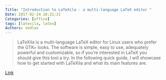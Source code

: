 ```yaml
---
Title: "Introduction to LaTeXila - a multi-language LaTeX editor "
Date: 2017-02-24 10:21:21
Categories: [office]
tags: [latexila, latex]
Authors: sedlav
---
```


> LaTeXila is a multi-language LaTeX editor for Linux users who prefer the GTK+ looks. The software is simple, easy to use, adequately powerful and customizable, so if you’re interested in LaTeX you should give this tool a try. In the following quick guide, I will showcase how to get started with LaTeXila and what its main features are.

[Link](https://www.howtoforge.com/tutorial/introduction-to-latexila-latex-editor/)
